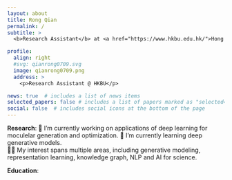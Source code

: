 ```yaml
---
layout: about
title: Rong Qian
permalink: /
subtitle: >
  <b>Research Assistant</b> at <a href="https://www.hkbu.edu.hk/">Hong Kong Baptist University.</a>

profile:
  align: right
  #svg: qianrong0709.svg
  image: qianrong0709.png
  address: >
    <p>Research Assistant @ HKBU</p>

news: true  # includes a list of news items
selected_papers: false # includes a list of papers marked as "selected={true}"
social: false  # includes social icons at the bottom of the page
---
```



<b>Research</b>: 
      🔭  I’m currently working on applications of deep learning for moculelar generation and optimization. 
      🌱  I’m currently learning deep generative models.  
      👨‍💻  My interest spans multiple areas, including generative modeling, representation learning, knowledge graph, NLP and AI for science. 


<b>Education</b>: 
      
